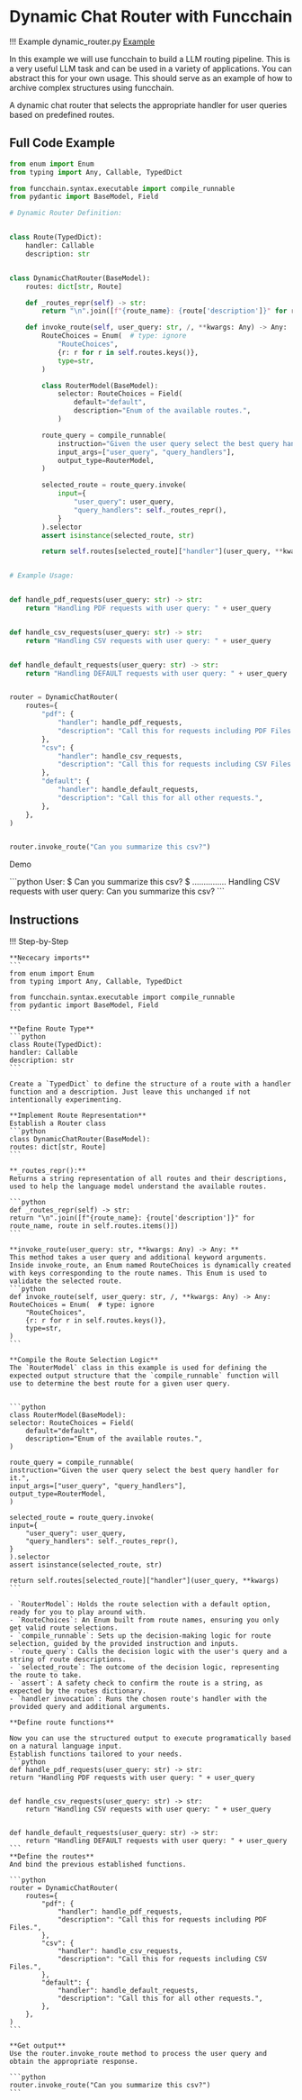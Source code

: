 # Dynamic Chat Router with Funcchain

!!! Example
    dynamic_router.py [Example](https://github.com/shroominic/funcchain/blob/main/examples/dynamic_router.py)

In this example we will use funcchain to build a LLM routing pipeline.
This is a very useful LLM task and can be used in a variety of applications.
You can abstract this for your own usage.
This should serve as an example of how to archive complex structures using funcchain.

A dynamic chat router that selects the appropriate handler for user queries based on predefined routes.

## Full Code Example

```python
from enum import Enum
from typing import Any, Callable, TypedDict

from funcchain.syntax.executable import compile_runnable
from pydantic import BaseModel, Field

# Dynamic Router Definition:


class Route(TypedDict):
    handler: Callable
    description: str


class DynamicChatRouter(BaseModel):
    routes: dict[str, Route]

    def _routes_repr(self) -> str:
        return "\n".join([f"{route_name}: {route['description']}" for route_name, route in self.routes.items()])

    def invoke_route(self, user_query: str, /, **kwargs: Any) -> Any:
        RouteChoices = Enum(  # type: ignore
            "RouteChoices",
            {r: r for r in self.routes.keys()},
            type=str,
        )

        class RouterModel(BaseModel):
            selector: RouteChoices = Field(
                default="default",
                description="Enum of the available routes.",
            )

        route_query = compile_runnable(
            instruction="Given the user query select the best query handler for it.",
            input_args=["user_query", "query_handlers"],
            output_type=RouterModel,
        )

        selected_route = route_query.invoke(
            input={
                "user_query": user_query,
                "query_handlers": self._routes_repr(),
            }
        ).selector
        assert isinstance(selected_route, str)

        return self.routes[selected_route]["handler"](user_query, **kwargs)


# Example Usage:


def handle_pdf_requests(user_query: str) -> str:
    return "Handling PDF requests with user query: " + user_query


def handle_csv_requests(user_query: str) -> str:
    return "Handling CSV requests with user query: " + user_query


def handle_default_requests(user_query: str) -> str:
    return "Handling DEFAULT requests with user query: " + user_query


router = DynamicChatRouter(
    routes={
        "pdf": {
            "handler": handle_pdf_requests,
            "description": "Call this for requests including PDF Files.",
        },
        "csv": {
            "handler": handle_csv_requests,
            "description": "Call this for requests including CSV Files.",
        },
        "default": {
            "handler": handle_default_requests,
            "description": "Call this for all other requests.",
        },
    },
)


router.invoke_route("Can you summarize this csv?")
```

Demo

<div class="termy">
```python
User:
$ Can you summarize this csv?
$ ...............
Handling CSV requests with user query: Can you summarize this csv?
```
</div>

## Instructions

!!! Step-by-Step

    **Nececary imports**
    ```
    from enum import Enum
    from typing import Any, Callable, TypedDict

    from funcchain.syntax.executable import compile_runnable
    from pydantic import BaseModel, Field
    ```

    **Define Route Type**
    ```python
    class Route(TypedDict):
    handler: Callable
    description: str
    ```

    Create a `TypedDict` to define the structure of a route with a handler function and a description. Just leave this unchanged if not intentionally experimenting.

    **Implement Route Representation**
    Establish a Router class
    ```python
    class DynamicChatRouter(BaseModel):
    routes: dict[str, Route]
    ```

    **_routes_repr():**
    Returns a string representation of all routes and their descriptions, used to help the language model understand the available routes.

    ```python
    def _routes_repr(self) -> str:
    return "\n".join([f"{route_name}: {route['description']}" for route_name, route in self.routes.items()])
    ```

    **invoke_route(user_query: str, **kwargs: Any) -> Any: **
    This method takes a user query and additional keyword arguments. Inside invoke_route, an Enum named RouteChoices is dynamically created with keys corresponding to the route names. This Enum is used to validate the selected route.
    ```python
    def invoke_route(self, user_query: str, /, **kwargs: Any) -> Any:
    RouteChoices = Enum(  # type: ignore
        "RouteChoices",
        {r: r for r in self.routes.keys()},
        type=str,
    )
    ```

    **Compile the Route Selection Logic**
    The `RouterModel` class in this example is used for defining the expected output structure that the `compile_runnable` function will use to determine the best route for a given user query.


    ```python
    class RouterModel(BaseModel):
    selector: RouteChoices = Field(
        default="default",
        description="Enum of the available routes.",
    )

    route_query = compile_runnable(
    instruction="Given the user query select the best query handler for it.",
    input_args=["user_query", "query_handlers"],
    output_type=RouterModel,
    )

    selected_route = route_query.invoke(
    input={
        "user_query": user_query,
        "query_handlers": self._routes_repr(),
    }
    ).selector
    assert isinstance(selected_route, str)

    return self.routes[selected_route]["handler"](user_query, **kwargs)
    ```

    - `RouterModel`: Holds the route selection with a default option, ready for you to play around with.
    - `RouteChoices`: An Enum built from route names, ensuring you only get valid route selections.
    - `compile_runnable`: Sets up the decision-making logic for route selection, guided by the provided instruction and inputs.
    - `route_query`: Calls the decision logic with the user's query and a string of route descriptions.
    - `selected_route`: The outcome of the decision logic, representing the route to take.
    - `assert`: A safety check to confirm the route is a string, as expected by the routes dictionary.
    - `handler invocation`: Runs the chosen route's handler with the provided query and additional arguments.

    **Define route functions**

    Now you can use the structured output to execute programatically based on a natural language input.
    Establish functions tailored to your needs.
    ```python
    def handle_pdf_requests(user_query: str) -> str:
    return "Handling PDF requests with user query: " + user_query


    def handle_csv_requests(user_query: str) -> str:
        return "Handling CSV requests with user query: " + user_query


    def handle_default_requests(user_query: str) -> str:
        return "Handling DEFAULT requests with user query: " + user_query
    ```
    **Define the routes**
    And bind the previous established functions.

    ```python
    router = DynamicChatRouter(
        routes={
            "pdf": {
                "handler": handle_pdf_requests,
                "description": "Call this for requests including PDF Files.",
            },
            "csv": {
                "handler": handle_csv_requests,
                "description": "Call this for requests including CSV Files.",
            },
            "default": {
                "handler": handle_default_requests,
                "description": "Call this for all other requests.",
            },
        },
    )
    ```

    **Get output**
    Use the router.invoke_route method to process the user query and obtain the appropriate response.

    ```python
    router.invoke_route("Can you summarize this csv?")
    ```

